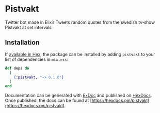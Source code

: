 # Pistvakt

Twitter bot made in Elixir
Tweets random quotes from the swedish tv-show Pistvakt at set intervals

## Installation

If [available in Hex](https://hex.pm/docs/publish), the package can be installed
by adding `pistvakt` to your list of dependencies in `mix.exs`:

```elixir
def deps do
  [
    {:pistvakt, "~> 0.1.0"}
  ]
end
```

Documentation can be generated with [ExDoc](https://github.com/elixir-lang/ex_doc)
and published on [HexDocs](https://hexdocs.pm). Once published, the docs can
be found at [https://hexdocs.pm/pistvakt](https://hexdocs.pm/pistvakt).

